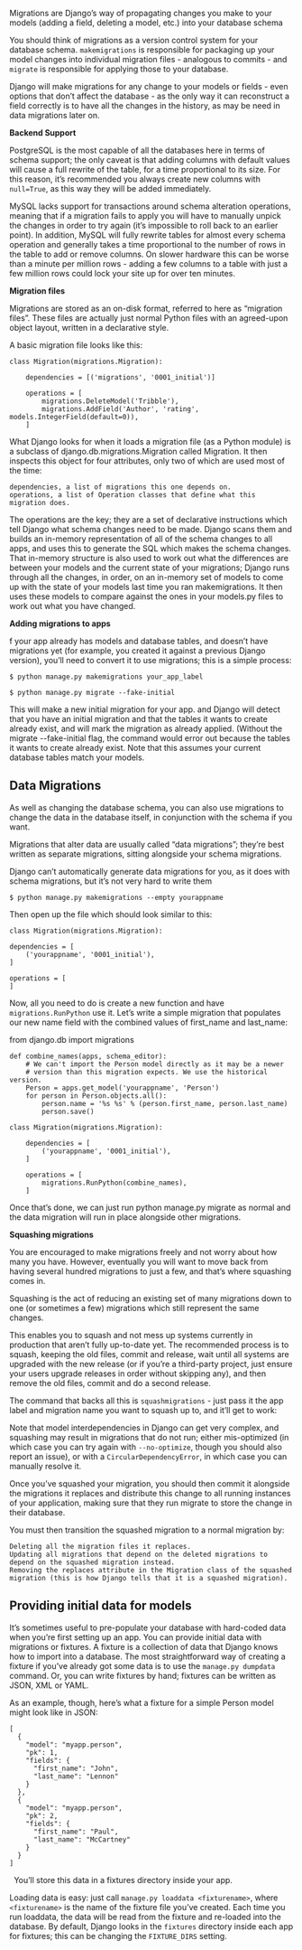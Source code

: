 Migrations are Django’s way of propagating changes you make to your models (adding a field, deleting a model, etc.) into your database schema

You should think of migrations as a version control system for your database schema. `makemigrations` is responsible for packaging up your model changes into individual migration files - analogous to commits - and `migrate` is responsible for applying those to your database.

Django will make migrations for any change to your models or fields - even options that don’t affect the database - as the only way it can reconstruct a field correctly is to have all the changes in the history, as may be need in data migrations later on.

**Backend Support**

PostgreSQL is the most capable of all the databases here in terms of schema support; the only caveat is that adding columns with default values will cause a full rewrite of the table, for a time proportional to its size.
For this reason, it’s recommended you always create new columns with `null=True`, as this way they will be added immediately.

MySQL lacks support for transactions around schema alteration operations, meaning that if a migration fails to apply you will have to manually unpick the changes in order to try again (it’s impossible to roll back to an earlier point).
In addition, MySQL will fully rewrite tables for almost every schema operation and generally takes a time proportional to the number of rows in the table to add or remove columns. On slower hardware this can be worse than a minute per million rows - adding a few columns to a table with just a few million rows could lock your site up for over ten minutes.

**Migration files**

Migrations are stored as an on-disk format, referred to here as “migration files”. These files are actually just normal Python files with an agreed-upon object layout, written in a declarative style.

A basic migration file looks like this:

    class Migration(migrations.Migration):

        dependencies = [('migrations', '0001_initial')]

        operations = [
            migrations.DeleteModel('Tribble'),
            migrations.AddField('Author', 'rating', models.IntegerField(default=0)),
        ]

What Django looks for when it loads a migration file (as a Python module) is a subclass of django.db.migrations.Migration called Migration. It then inspects this object for four attributes, only two of which are used most of the time:

    dependencies, a list of migrations this one depends on.
    operations, a list of Operation classes that define what this migration does.

The operations are the key; they are a set of declarative instructions which tell Django what schema changes need to be made. Django scans them and builds an in-memory representation of all of the schema changes to all apps, and uses this to generate the SQL which makes the schema changes.
That in-memory structure is also used to work out what the differences are between your models and the current state of your migrations; Django runs through all the changes, in order, on an in-memory set of models to come up with the state of your models last time you ran makemigrations. It then uses these models to compare against the ones in your models.py files to work out what you have changed.

**Adding migrations to apps**

f your app already has models and database tables, and doesn’t have migrations yet (for example, you created it against a previous Django version), you’ll need to convert it to use migrations; this is a simple process:

    $ python manage.py makemigrations your_app_label

    $ python manage.py migrate --fake-initial

This will make a new initial migration for your app. and Django will detect that you have an initial migration and that the tables it wants to create already exist, and will mark the migration as already applied. (Without the migrate --fake-initial flag, the command would error out because the tables it wants to create already exist.
Note that this assumes your current database tables match your models.

Data Migrations
-----------------
As well as changing the database schema, you can also use migrations to change the data in the database itself, in conjunction with the schema if you want.

Migrations that alter data are usually called “data migrations”; they’re best written as separate migrations, sitting alongside your schema migrations.

Django can’t automatically generate data migrations for you, as it does with schema migrations, but it’s not very hard to write them

    $ python manage.py makemigrations --empty yourappname

Then open up the file which should look similar to this:

    class Migration(migrations.Migration):

    dependencies = [
        ('yourappname', '0001_initial'),
    ]

    operations = [
    ]

Now, all you need to do is create a new function and have `migrations.RunPython` use it.
Let’s write a simple migration that populates our new name field with the combined values of first_name and last_name:

from django.db import migrations

    def combine_names(apps, schema_editor):
        # We can't import the Person model directly as it may be a newer
        # version than this migration expects. We use the historical version.
        Person = apps.get_model('yourappname', 'Person')
        for person in Person.objects.all():
            person.name = '%s %s' % (person.first_name, person.last_name)
            person.save()

    class Migration(migrations.Migration):

        dependencies = [
            ('yourappname', '0001_initial'),
        ]

        operations = [
            migrations.RunPython(combine_names),
        ]

Once that’s done, we can just run python manage.py migrate as normal and the data migration will run in place alongside other migrations.

**Squashing migrations**

You are encouraged to make migrations freely and not worry about how many you have. However, eventually you will want to move back from having several hundred migrations to just a few, and that’s where squashing comes in.

Squashing is the act of reducing an existing set of many migrations down to one (or sometimes a few) migrations which still represent the same changes.

This enables you to squash and not mess up systems currently in production that aren’t fully up-to-date yet. The recommended process is to squash, keeping the old files, commit and release, wait until all systems are upgraded with the new release (or if you’re a third-party project, just ensure your users upgrade releases in order without skipping any), and then remove the old files, commit and do a second release.

The command that backs all this is `squashmigrations` - just pass it the app label and migration name you want to squash up to, and it’ll get to work:

Note that model interdependencies in Django can get very complex, and squashing may result in migrations that do not run; either mis-optimized (in which case you can try again with `--no-optimize`, though you should also report an issue), or with a `CircularDependencyError`, in which case you can manually resolve it.

Once you’ve squashed your migration, you should then commit it alongside the migrations it replaces and distribute this change to all running instances of your application, making sure that they run migrate to store the change in their database.

You must then transition the squashed migration to a normal migration by:

    Deleting all the migration files it replaces.
    Updating all migrations that depend on the deleted migrations to depend on the squashed migration instead.
    Removing the replaces attribute in the Migration class of the squashed migration (this is how Django tells that it is a squashed migration).

Providing initial data for models
---------------------------------
It’s sometimes useful to pre-populate your database with hard-coded data when you’re first setting up an app. You can provide initial data with migrations or fixtures.
A fixture is a collection of data that Django knows how to import into a database. The most straightforward way of creating a fixture if you’ve already got some data is to use the `manage.py dumpdata` command. Or, you can write fixtures by hand; fixtures can be written as JSON, XML or YAML.

As an example, though, here’s what a fixture for a simple Person model might look like in JSON:

    [
      {
        "model": "myapp.person",
        "pk": 1,
        "fields": {
          "first_name": "John",
          "last_name": "Lennon"
        }
      },
      {
        "model": "myapp.person",
        "pk": 2,
        "fields": {
          "first_name": "Paul",
          "last_name": "McCartney"
        }
      }
    ]
 
You’ll store this data in a fixtures directory inside your app.

Loading data is easy: just call `manage.py loaddata <fixturename>`, where `<fixturename>` is the name of the fixture file you’ve created. Each time you run loaddata, the data will be read from the fixture and re-loaded into the database. By default, Django looks in the `fixtures` directory inside each app for fixtures; this can be changing the `FIXTURE_DIRS` setting.

